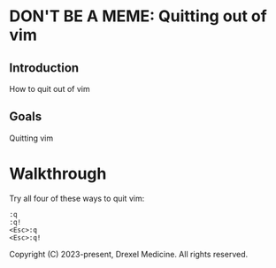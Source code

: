 # DON'T BE A MEME: Quitting out of vim

## Introduction

How to quit out of vim

## Goals

Quitting vim

# Walkthrough

Try all four of these ways to quit vim:
```
:q
:q!
<Esc>:q
<Esc>:q!
```

Copyright (C) 2023-present, Drexel Medicine. All rights reserved.
